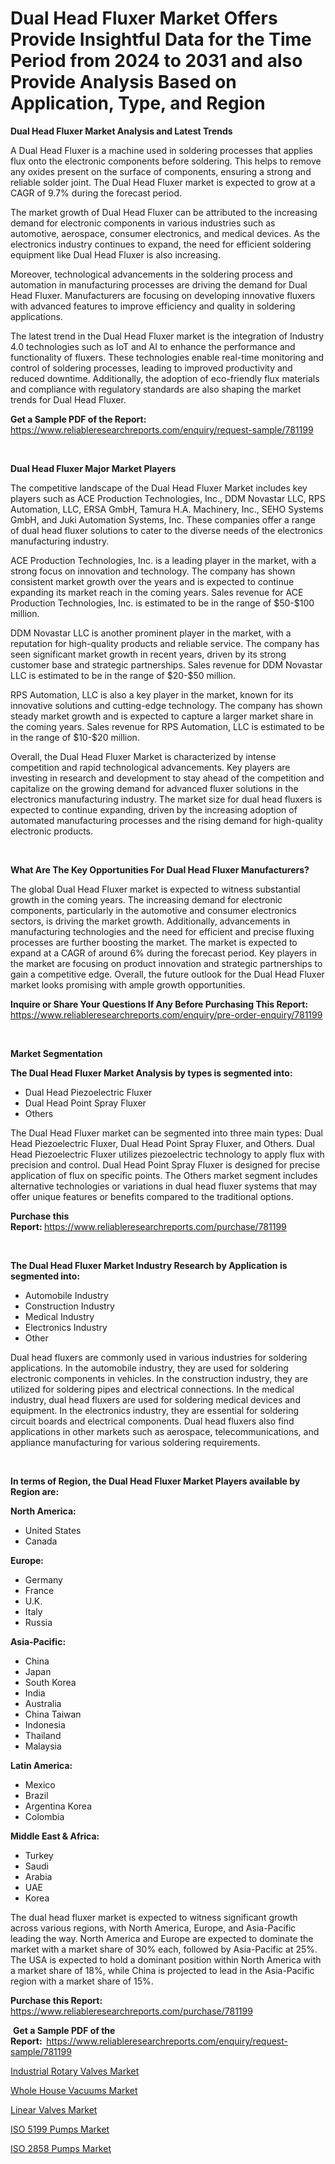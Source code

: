 <p><h1>Dual Head Fluxer Market Offers Provide Insightful Data for the Time Period from 2024 to 2031 and also Provide Analysis Based on Application, Type, and Region</h1></p><p><strong>Dual Head Fluxer Market Analysis and Latest Trends</strong></p>
<p><p>A Dual Head Fluxer is a machine used in soldering processes that applies flux onto the electronic components before soldering. This helps to remove any oxides present on the surface of components, ensuring a strong and reliable solder joint. The Dual Head Fluxer market is expected to grow at a CAGR of 9.7% during the forecast period.</p><p>The market growth of Dual Head Fluxer can be attributed to the increasing demand for electronic components in various industries such as automotive, aerospace, consumer electronics, and medical devices. As the electronics industry continues to expand, the need for efficient soldering equipment like Dual Head Fluxer is also increasing. </p><p>Moreover, technological advancements in the soldering process and automation in manufacturing processes are driving the demand for Dual Head Fluxer. Manufacturers are focusing on developing innovative fluxers with advanced features to improve efficiency and quality in soldering applications.</p><p>The latest trend in the Dual Head Fluxer market is the integration of Industry 4.0 technologies such as IoT and AI to enhance the performance and functionality of fluxers. These technologies enable real-time monitoring and control of soldering processes, leading to improved productivity and reduced downtime. Additionally, the adoption of eco-friendly flux materials and compliance with regulatory standards are also shaping the market trends for Dual Head Fluxer.</p></p>
<p><strong>Get a Sample PDF of the Report:&nbsp;</strong> <a href="https://www.reliableresearchreports.com/enquiry/request-sample/781199">https://www.reliableresearchreports.com/enquiry/request-sample/781199</a></p>
<p>&nbsp;</p>
<p><strong>Dual Head Fluxer Major Market Players</strong></p>
<p><p>The competitive landscape of the Dual Head Fluxer Market includes key players such as ACE Production Technologies, Inc., DDM Novastar LLC, RPS Automation, LLC, ERSA GmbH, Tamura H.A. Machinery, Inc., SEHO Systems GmbH, and Juki Automation Systems, Inc. These companies offer a range of dual head fluxer solutions to cater to the diverse needs of the electronics manufacturing industry.</p><p>ACE Production Technologies, Inc. is a leading player in the market, with a strong focus on innovation and technology. The company has shown consistent market growth over the years and is expected to continue expanding its market reach in the coming years. Sales revenue for ACE Production Technologies, Inc. is estimated to be in the range of $50-$100 million.</p><p>DDM Novastar LLC is another prominent player in the market, with a reputation for high-quality products and reliable service. The company has seen significant market growth in recent years, driven by its strong customer base and strategic partnerships. Sales revenue for DDM Novastar LLC is estimated to be in the range of $20-$50 million.</p><p>RPS Automation, LLC is also a key player in the market, known for its innovative solutions and cutting-edge technology. The company has shown steady market growth and is expected to capture a larger market share in the coming years. Sales revenue for RPS Automation, LLC is estimated to be in the range of $10-$20 million.</p><p>Overall, the Dual Head Fluxer Market is characterized by intense competition and rapid technological advancements. Key players are investing in research and development to stay ahead of the competition and capitalize on the growing demand for advanced fluxer solutions in the electronics manufacturing industry. The market size for dual head fluxers is expected to continue expanding, driven by the increasing adoption of automated manufacturing processes and the rising demand for high-quality electronic products.</p></p>
<p>&nbsp;</p>
<p><strong>What Are The Key Opportunities For Dual Head Fluxer Manufacturers?</strong></p>
<p><p>The global Dual Head Fluxer market is expected to witness substantial growth in the coming years. The increasing demand for electronic components, particularly in the automotive and consumer electronics sectors, is driving the market growth. Additionally, advancements in manufacturing technologies and the need for efficient and precise fluxing processes are further boosting the market. The market is expected to expand at a CAGR of around 6% during the forecast period. Key players in the market are focusing on product innovation and strategic partnerships to gain a competitive edge. Overall, the future outlook for the Dual Head Fluxer market looks promising with ample growth opportunities.</p></p>
<p><strong>Inquire or Share Your Questions If Any Before Purchasing This Report:</strong> <a href="https://www.reliableresearchreports.com/enquiry/pre-order-enquiry/781199">https://www.reliableresearchreports.com/enquiry/pre-order-enquiry/781199</a></p>
<p>&nbsp;</p>
<p><strong>Market Segmentation</strong></p>
<p><strong>The Dual Head Fluxer Market Analysis by types is segmented into:</strong></p>
<p><ul><li>Dual Head Piezoelectric Fluxer</li><li>Dual Head Point Spray Fluxer</li><li>Others</li></ul></p>
<p><p>The Dual Head Fluxer market can be segmented into three main types: Dual Head Piezoelectric Fluxer, Dual Head Point Spray Fluxer, and Others. Dual Head Piezoelectric Fluxer utilizes piezoelectric technology to apply flux with precision and control. Dual Head Point Spray Fluxer is designed for precise application of flux on specific points. The Others market segment includes alternative technologies or variations in dual head fluxer systems that may offer unique features or benefits compared to the traditional options.</p></p>
<p><strong>Purchase this Report:&nbsp;</strong><a href="https://www.reliableresearchreports.com/purchase/781199">https://www.reliableresearchreports.com/purchase/781199</a></p>
<p>&nbsp;</p>
<p><strong>The Dual Head Fluxer Market Industry Research by Application is segmented into:</strong></p>
<p><ul><li>Automobile Industry</li><li>Construction Industry</li><li>Medical Industry</li><li>Electronics Industry</li><li>Other</li></ul></p>
<p><p>Dual head fluxers are commonly used in various industries for soldering applications. In the automobile industry, they are used for soldering electronic components in vehicles. In the construction industry, they are utilized for soldering pipes and electrical connections. In the medical industry, dual head fluxers are used for soldering medical devices and equipment. In the electronics industry, they are essential for soldering circuit boards and electrical components. Dual head fluxers also find applications in other markets such as aerospace, telecommunications, and appliance manufacturing for various soldering requirements.</p></p>
<p>&nbsp;</p>
<p><strong>In terms of Region, the Dual Head Fluxer Market Players available by Region are:</strong></p>
<p>
    <p> <strong> North America: </strong>
        <ul>
            <li>United States</li>
            <li>Canada</li>
        </ul>
        </p> 
    <p> <strong> Europe: </strong>
        <ul>
            <li>Germany</li>
            <li>France</li>
            <li>U.K.</li>
            <li>Italy</li>
            <li>Russia</li>
        </ul>
        </p> 
    <p> <strong> Asia-Pacific: </strong>
        <ul>
            <li>China</li>
            <li>Japan</li>
            <li>South Korea</li>
            <li>India</li>
            <li>Australia</li>
            <li>China Taiwan</li>
            <li>Indonesia</li>
            <li>Thailand</li>
            <li>Malaysia</li>
        </ul>
        </p> 
    <p> <strong> Latin America: </strong>
        <ul>
            <li>Mexico</li>
            <li>Brazil</li>
            <li>Argentina Korea</li>
            <li>Colombia</li>
        </ul>
        </p> 
    <p> <strong> Middle East & Africa: </strong>
        <ul>
            <li>Turkey</li>
            <li>Saudi</li>
            <li>Arabia</li>
            <li>UAE</li>
            <li>Korea</li>
        </ul>
    </p>
    </p>
<p><p>The dual head fluxer market is expected to witness significant growth across various regions, with North America, Europe, and Asia-Pacific leading the way. North America and Europe are expected to dominate the market with a market share of 30% each, followed by Asia-Pacific at 25%. The USA is expected to hold a dominant position within North America with a market share of 18%, while China is projected to lead in the Asia-Pacific region with a market share of 15%.</p></p>
<p><strong>Purchase this Report: </strong><a href="https://www.reliableresearchreports.com/purchase/781199">https://www.reliableresearchreports.com/purchase/781199</a></p>
<p>&nbsp;<strong>Get a Sample PDF of the Report:&nbsp;&nbsp;</strong><a href="https://www.reliableresearchreports.com/enquiry/request-sample/781199">https://www.reliableresearchreports.com/enquiry/request-sample/781199</a></p>
<p><strong></strong></p>
<p><p><a href="https://medium.com/@rexjacobi344/industrial-rotary-valves-market-insights-into-market-cagr-market-trends-and-growth-strategies-17dff1cbf526">Industrial Rotary Valves Market</a></p><p><a href="https://medium.com/@rexjacobi344/whole-house-vacuums-market-size-market-outlook-and-market-forecast-2024-to-2031-d467d05fc80a">Whole House Vacuums Market</a></p><p><a href="https://medium.com/@rexjacobi344/decoding-linear-valves-market-metrics-market-share-trends-and-growth-patterns-df6bfc4beeff">Linear Valves Market</a></p><p><a href="https://medium.com/@madiemoore67546/iso-5199-pumps-market-size-and-market-trends-complete-industry-overview-2024-to-2031-681fb495d75d">ISO 5199 Pumps Market</a></p><p><a href="https://medium.com/@madiemoore67546/iso-2858-pumps-market-trends-forecast-and-competitive-analysis-to-2031-aa40e968a75f">ISO 2858 Pumps Market</a></p></p>